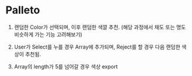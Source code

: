# Palleto
1. 랜덤한 Color가 선택되며, 이후 랜덤한 색깔 추천.
(해당 과정에서 채도 또는 명도 비슷하게 가는 기능 고려해보기)

2. User가 Select를 누를 경우 Array에 추가되며, Reject를 할 경우 다음 랜덤한 색상이 추천됨.

3. Array의 length가 5를 넘어갈 경우 색상 export